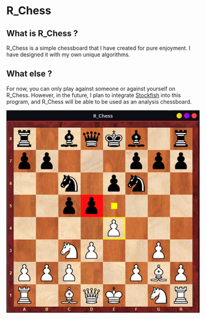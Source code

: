 # **R_Chess**

## What is R_Chess ?

R_Chess is a simple chessboard that I have created for pure enjoyment. I have designed it with my own unique algorithms.

## What else ?

For now, you can only play against someone or against yourself on R_Chess. However, in the future, I plan to integrate [Stockfish](https://github.com/official-stockfish/Stockfish.git) into this program, and R_Chess will be able to be used as an analysis chessboard.

![FakerUI](/graphics/preview.png "R_Chess")



